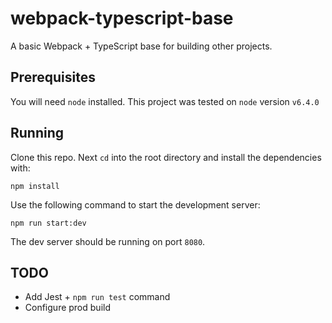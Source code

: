 # webpack-typescript-base

A basic Webpack + TypeScript base for building other projects.

## Prerequisites

You will need `node` installed. This project was tested on `node` version `v6.4.0`

## Running

Clone this repo. Next `cd` into the root directory and install the dependencies with:

```
npm install
```

Use the following command to start the development server:

```
npm run start:dev
```

The dev server should be running on port `8080`.

## TODO

* Add Jest + `npm run test` command
* Configure prod build
